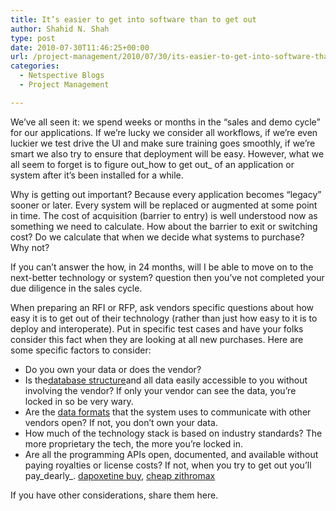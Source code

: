 ```yaml
---
title: It’s easier to get into software than to get out
author: Shahid N. Shah
type: post
date: 2010-07-30T11:46:25+00:00
url: /project-management/2010/07/30/its-easier-to-get-into-software-than-to-get-out/
categories:
  - Netspective Blogs
  - Project Management

---
```

We&#8217;ve all seen it: we spend weeks or months in the &#8220;sales and demo cycle&#8221; for our applications. If we&#8217;re lucky we consider all workflows, if we&#8217;re even luckier we test drive the UI and make sure training goes smoothly, if we&#8217;re smart we also try to ensure that deployment will be easy. However, what we all seem to forget is to figure out_how to get out_ of an application or system after it&#8217;s been installed for a while.

Why is getting out important? Because every application becomes &#8220;legacy&#8221; sooner or later. Every system will be replaced or augmented at some point in time. The cost of acquisition (barrier to entry) is well understood now as something we need to calculate. How about the barrier to exit or switching cost? Do we calculate that when we decide what systems to purchase? Why not?

If you can&#8217;t answer the how, in 24 months, will I be able to move on to the next-better technology or system? question then you&#8217;ve not completed your due diligence in the sales cycle.

When preparing an RFI or RFP, ask vendors specific questions about how easy it is to get out of their technology (rather than just how easy to it is to deploy and interoperate). Put in specific test cases and have your folks consider this fact when they are looking at all new purchases. Here are some specific factors to consider:

  * Do you own your data or does the vendor?
  * Is the[database structure][1]and all data easily accessible to you without involving the vendor? If only your vendor can see the data, you&#8217;re locked in so be very wary.
  * Are the [data formats][2] that the system uses to communicate with other vendors open? If not, you don&#8217;t own your data.
  * How much of the technology stack is based on industry standards? The more proprietary the tech, the more you&#8217;re locked in.
  * Are all the programming APIs open, documented, and available without paying royalties or license costs? If not, when you try to get out you&#8217;ll pay_dearly_.
[dapoxetine buy][3], [cheap zithromax][4] </ul> 

If you have other considerations, share them here.

 [1]: http://www.health-itworld.com/newsitems/2006/march/03-16-06-commentary-data-models
 [2]: http://www.healthcareguy.com/index.php/archives/235
 [3]: https://pills24h.com/buy-dapoxetine-online-without-prescription/
 [4]: http://prestige-pharmacy.com/buy-zithromax-online/